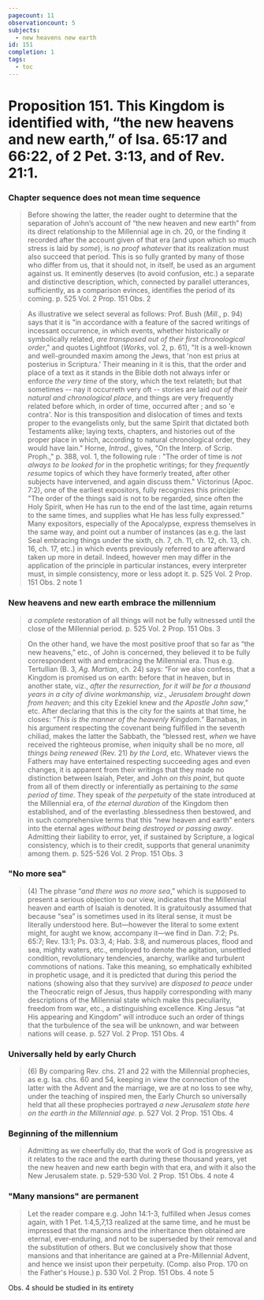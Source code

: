```yaml
---
pagecount: 11
observationcount: 5
subjects:
  - new heavens new earth
id: 151
completion: 1
tags:
  - toc
---
```

# Proposition 151. This Kingdom is identified with, “the new heavens and new earth,” of Isa. 65:17 and 66:22, of 2 Pet. 3:13, and of Rev. 21:1.

### Chapter sequence does not mean time sequence
>Before showing the latter, the reader ought to determine that the separation of John’s account of “the new heaven and new earth” from its direct relationship to the Millennial age in ch. 20, or the finding it recorded after the account given of that era (and upon which so much stress is laid by *some*), is *no proof whatever* that its realization must also succeed that period. This is so fully granted by many of those who differ from us, that it should not, in itself, be used as an argument against us. It eminently deserves (to avoid confusion, etc.) a separate and distinctive description, which, connected by parallel utterances, sufficiently, as a comparison evinces, identifies the period of its coming.
>p. 525 Vol. 2 Prop. 151 Obs. 2

>As illustrative we select several as follows: Prof. Bush (*Mill*., p. 94) says that it is "in accordance with a feature of the sacred writings of incessant occurrence, in which events, whether historically or symbolically related, *are transposed out of their first chronological order*," and quotes Lightfoot (*Works*, vol. 2, p. 61), "It is a well-known and well-grounded maxim among the Jews, that 'non est prius at posterius in Scriptura.' Their meaning in it is this, that the order and place of a text as it stands in the Bible doth not always infer or enforce *the very time* of the story, which the text relateth; but that sometimes -- nay it occurreth very oft -- stories are laid *out of their natural and chronological place*, and things are very frequently related before which, in order of time, occurred after ; and so 'e contra'. Nor is this transposition and dislocation of times and texts proper to the evangelists only, but the same Spirit that dictated both Testaments alike; laying texts, chapters, and histories out of the proper place in which, according to natural chronological order, they would have lain."  Horne, *Introd*., gives, "On the Interp. of Scrip. Proph.," p. 388, vol. 1, the following rule : "The order of time is *not always to be looked for* in the prophetic writings; for they *frequently resume* topics of which they have formerly treated, after other subjects have intervened, and again discuss them." Victorinus (Apoc. 7:2), one of the earliest expositors, fully recognizes this principle: "The order of the things said is not to be regarded, since often the Holy Spirit, when He has run to the end of the last time, again returns to the same times, and supplies what He has less fully expressed." Many expositors, especially of the Apocalypse, express themselves in the same way, and point out a number of instances (as e.g. the last Seal embracing things under the sixth, ch. 7, ch. 11, ch. 12, ch. 13, ch. 16, ch. 17, etc.) in which events previously referred to are afterward taken up more in detail.  Indeed, however men may differ in the application of the principle in particular instances, every interpreter must, in simple consistency, more or less adopt it.
>p. 525 Vol. 2 Prop. 151 Obs. 2 note 1
### New heavens and new earth embrace the millennium
>*a complete* restoration of all things will not be fully witnessed until the close of the Millennial period.
>p. 525 Vol. 2 Prop. 151 Obs. 3

>On the other hand, we have the most positive proof that so far as “the new heavens,” etc., of John is concerned, they believed it to be fully correspondent with and embracing the Millennial era. Thus e.g. Tertullian (B. 3, *Ag. Martian*, ch. 24) says: “For we also confess, that a Kingdom is promised us on earth: before that in heaven, but in another state, viz., *after the resurrection, for it will be for a thousand years in a city of divine workmanship, viz., Jerusalem brought down from heaven*; and this city Ezekiel knew and *the Apostle John saw*,” etc. After declaring that this is the city for the saints at that time, he closes: “*This is the manner of the heavenly Kingdom*.” Barnabas, in his argument respecting the covenant being fulfilled in the seventh chiliad, makes the latter the Sabbath, the “blessed rest, *when* we have received the righteous promise, *when* iniquity shall be no more, *all things being renewed* (Rev. 21) *by the Lord*, etc. Whatever views the Fathers may have entertained respecting succeeding ages and even changes, it is apparent from their writings that they made no distinction between Isaiah, Peter, and John *on this point*, but quote from all of them directly or inferentially as pertaining to *the same period of time*. They speak of *the perpetuity* of the state introduced at the Millennial era, of *the eternal duration* of the Kingdom then established, and of the everlasting .blessedness then bestowed, and in such comprehensive terms that this “new heaven and earth” enters into the eternal ages *without being destroyed or passing away*. Admitting their liability to error, yet, if sustained by Scripture, a logical consistency, which is to their credit, supports that general unanimity among them.
>p. 525-526 Vol. 2 Prop. 151 Obs. 3
### "No more sea"
>(4) The phrase “*and there was no more sea*,” which is supposed to present a serious objection to our view, indicates that the Millennial heaven and earth of Isaiah is denoted. It is gratuitously assumed that because “sea” is sometimes used in its literal sense, it must be literally understood here. But—however the literal to some extent might, for aught we know, accompany it—we find in Dan. 7:2; Ps. 65:7; Rev. 13:1; Ps. 03:3, 4; Hab. 3:8, and numerous places, flood and sea, mighty waters, etc., employed to denote the agitation, unsettled condition, revolutionary tendencies, anarchy, warlike and turbulent commotions of nations. Take this meaning, so emphatically exhibited in prophetic usage, and it is predicted that during this period the nations (showing also that they survive) are *disposed to peace* under the Theocratic reign of Jesus, thus happily corresponding with many descriptions of the Millennial state which make this peculiarity, freedom from war, etc., a distinguishing excellence. King Jesus “at His appearing and Kingdom” will introduce such an order of things that the turbulence of the sea will be unknown, and war between nations will cease.
>p. 527 Vol. 2 Prop. 151 Obs. 4
### Universally held by early Church
>(6) By comparing Rev. chs. 21 and 22 with the Millennial prophecies, as e.g. Isa. chs. 60 and 54, keeping in view the connection of the latter with the Advent and the marriage, we are at no loss to see why, under the teaching of inspired men, the Early Church so universally held that all these prophecies portrayed *a new Jerusalem state here on the earth in the Millennial age*.
>p. 527 Vol. 2 Prop. 151 Obs. 4
### Beginning of the millennium
>Admitting as we cheerfully do, that the work of God is progressive as it relates to the race and the earth during these thousand years, yet the new heaven and new earth begin with that era, and with it also the New Jerusalem state.
>p. 529-530 Vol. 2 Prop. 151 Obs. 4 note 4
### "Many mansions" are permanent
>Let the reader compare e.g. John 14:1-3, fulfilled when Jesus comes again, with 1 Pet. 1:4,5,7,13 realized at the same time, and he must be impressed that the mansions and the inheritance then obtained are eternal, ever-enduring, and not to be superseded by their removal and the substitution of others. But we conclusively show that those mansions and that inheritance are gained at a Pre-Millennial Advent, and hence we insist upon their perpetuity. (Comp. also Prop. 170 on the Father's House.)
>p. 530 Vol. 2 Prop. 151 Obs. 4 note 5

Obs. 4 should be studied in its entirety












